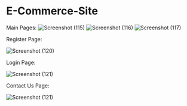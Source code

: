 # E-Commerce-Site

Main Pages:
![Screenshot (115)](https://user-images.githubusercontent.com/104382438/200992741-5c888825-fa4e-4d0b-a984-9b690d79323f.png)
![Screenshot (116)](https://user-images.githubusercontent.com/104382438/200992754-f0a8959b-a0f1-4842-a114-858414636286.png)
![Screenshot (117)](https://user-images.githubusercontent.com/104382438/200992760-436cf4a9-8e22-4ef7-a129-119cc91e7fd4.png)


Register Page:

![Screenshot (120)](https://user-images.githubusercontent.com/104382438/200992998-505d1055-b10e-41cc-97e4-f0eb11ee697d.png)


Login Page:

![Screenshot (121)](https://user-images.githubusercontent.com/104382438/200993023-d253aa35-be53-4485-b848-3b0c2070bd12.png)


Contact Us Page:

![Screenshot (121)](https://user-images.githubusercontent.com/104382438/200993209-9cc2fab0-8084-43fb-a56e-12e264d002ab.png)
